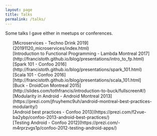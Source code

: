 ```yaml
---
layout: page
title: Talks
permalink: /talks/
---
```


Some talks I gave either in meetups or conferences.

<ul>
[Microservices - Techno Drink 2019](20191120_microservices/index.html)<br/>
[Introduction to Functional Programming - Lambda Montreal 2017](http://francistoth.github.io/blog/presentations/intro_to_fp.html)<br/>
[Spark 101 - Confoo 2016](http://francistoth.github.io/blog/presentations/spark_101.html)<br/>
[Scala 101 - Confoo 2016][http://francistoth.github.io/blog/presentations/scala_101.html]<br/>
[Buck - DroidCon Montreal 2015](http://slides.com/tothfrancis/introduction-to-buck/fullscreen#/)<br/>
[Modularity in Android - Android Montreal 2013](https://prezi.com/jfruyhemc9uh/android-montreal-best-practices-modularity/)<br/>
[Android best practices - Confoo 2013](https://prezi.com/f2vue-ba2ybp/confoo-2013-android-best-practices/)<br/>
[Testing Android - Confoo 2012](https://prezi.com/-m4rprzvgs1p/confoo-2012-testing-android-apps/)